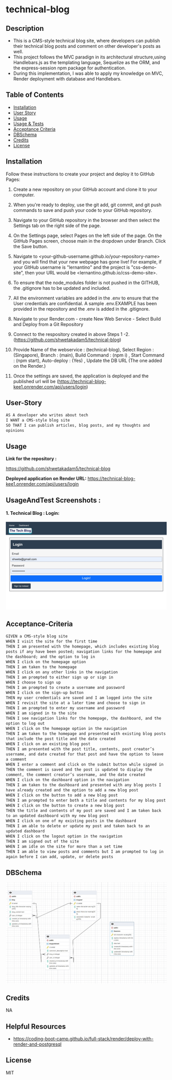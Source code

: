 # technical-blog

## Description

- This is a CMS-style technical blog site, where developers can publish their technical blog posts and comment on other developer's posts as well.
- This project follows the MVC paradign in its architectural structure,using Handlebars.js as the templating language, Sequelize as the ORM, and the express-session npm package for authentication.
- During this implementation, I was able to apply my knowledge on MVC, Render deployment with database and Handlebars.



## Table of Contents 

- [Installation](#installation)
- [User Story](#user-story)
- [Usage](#usage)
- [Usage & Tests](#usageandtest-screenshots)
- [Acceptance Criteria](#acceptance-criteria)
- [DBSchema](#dbschema)
- [Credits](#credits)
- [License](#license)

## Installation

Follow these instructions to create your project and deploy it to GitHub Pages:

1. Create a new repository on your GitHub account and clone it to your computer.

2. When you're ready to deploy, use the git add, git commit, and git push commands to save and push your code to your GitHub repository.

3. Navigate to your GitHub repository in the browser and then select the Settings tab on the right side of the page.

4. On the Settings page, select Pages on the left side of the page. On the GitHub Pages screen, choose main in the dropdown under Branch. Click the Save button.

5. Navigate to <your-github-username.github.io/your-repository-name> and you will find that your new webpage has gone live! For example, if your GitHub username is "lernantino" and the project is "css-demo-site", then your URL would be <lernantino.github.io/css-demo-site>.

6. To ensure that the node_modules folder is not pushed in the GITHUB, the .gitignore has to be updated and included.

7. All the environment variables are added in the .env to ensure that the User credentials are confidential. A sample .env.EXAMPLE has been provided in the repository and the .env is added in the .gitignore.

8. Navigate to your Render.com - create New Web Service - Select Build and Deploy from a Git Repository

4. Connect to the respository created in above Steps 1 -2. (https://github.com/shwetakadam5/technical-blog)

5. Provide Name of the webservice : (technical-blog), Select Region : (Singapore), Branch : (main), Build Command : (npm i) , Start Command : (npm start), Auto-deploy : (Yes) , Update the DB URL (The one added on the Render.)

6. Once the settings are saved, the application is deployed and the published url will be (https://technical-blog-kee1.onrender.com/api/users/login)

## User-Story 
```
AS A developer who writes about tech
I WANT a CMS-style blog site
SO THAT I can publish articles, blog posts, and my thoughts and opinions
```
 
## Usage

**Link for the repository :** 

https://github.com/shwetakadam5/technical-blog

**Deployed application on Render URL:**
https://technical-blog-kee1.onrender.com/api/users/login


## UsageAndTest Screenshots :

#### 1. ****Technical Blog : Login:****

![Image Unavailable](./assets/images/01_techblog_Homepage.jpeg) 



## Acceptance-Criteria

```
GIVEN a CMS-style blog site
WHEN I visit the site for the first time
THEN I am presented with the homepage, which includes existing blog posts if any have been posted; navigation links for the homepage and the dashboard; and the option to log in
WHEN I click on the homepage option
THEN I am taken to the homepage
WHEN I click on any other links in the navigation
THEN I am prompted to either sign up or sign in
WHEN I choose to sign up
THEN I am prompted to create a username and password
WHEN I click on the sign-up button
THEN my user credentials are saved and I am logged into the site
WHEN I revisit the site at a later time and choose to sign in
THEN I am prompted to enter my username and password
WHEN I am signed in to the site
THEN I see navigation links for the homepage, the dashboard, and the option to log out
WHEN I click on the homepage option in the navigation
THEN I am taken to the homepage and presented with existing blog posts that include the post title and the date created
WHEN I click on an existing blog post
THEN I am presented with the post title, contents, post creator’s username, and date created for that post and have the option to leave a comment
WHEN I enter a comment and click on the submit button while signed in
THEN the comment is saved and the post is updated to display the comment, the comment creator’s username, and the date created
WHEN I click on the dashboard option in the navigation
THEN I am taken to the dashboard and presented with any blog posts I have already created and the option to add a new blog post
WHEN I click on the button to add a new blog post
THEN I am prompted to enter both a title and contents for my blog post
WHEN I click on the button to create a new blog post
THEN the title and contents of my post are saved and I am taken back to an updated dashboard with my new blog post
WHEN I click on one of my existing posts in the dashboard
THEN I am able to delete or update my post and taken back to an updated dashboard
WHEN I click on the logout option in the navigation
THEN I am signed out of the site
WHEN I am idle on the site for more than a set time
THEN I am able to view posts and comments but I am prompted to log in again before I can add, update, or delete posts
```

## DBSchema

![Image Unavailable](./assets/images/02_techblog_ERD.jpg) 

## Credits

NA

## Helpful Resources

* https://coding-boot-camp.github.io/full-stack/render/deploy-with-render-and-postgresql


## License

MIT

